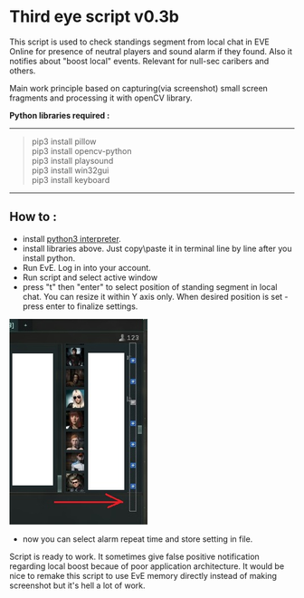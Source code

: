 # Third eye script v0.3b

This script is used to check standings segment from local chat in EVE Online for presence of neutral players and sound alarm if they found. Also it notifies about "boost local" events.
Relevant for null-sec caribers and others.

Main work principle based on capturing(via screenshot) small screen fragments and processing it with openCV library.

**Python libraries required :**
***
>pip3 install pillow  
>pip3 install opencv-python  
>pip3 install playsound  
>pip3 install win32gui  
>pip3 install keyboard  
***
## How to :
- install [python3 interpreter](https://www.python.org/downloads/).
- install libraries above. Just copy\paste it in terminal line by line after you install python.
- Run EvE. Log in into your account.
- Run script and select active window
- press "t" then "enter" to select position of standing segment in local chat. You can resize it within Y axis only. When desired position is set - press enter to finalize settings.

![window_select](/img/1.jpg)

- now you can select alarm repeat time and store setting in file.

Script is ready to work. It sometimes give false positive notification regarding local boost becaue of poor application architecture. It would be nice to remake this script to use EvE memory directly instead of making screenshot but it's hell a lot of work.
